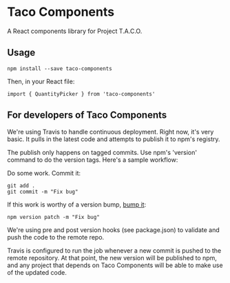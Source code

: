 # Taco Components
A React components library for Project T.A.C.O.

## Usage
```
npm install --save taco-components
```

Then, in your React file:
```
import { QuantityPicker } from 'taco-components'
```

## For developers of Taco Components
We're using Travis to handle continuous deployment. Right now, it's very basic. It pulls in the latest code and attempts to publish it to npm's registry.

The publish only happens on tagged commits. Use npm's 'version' command to do the version tags. Here's a sample workflow:

Do some work. Commit it:
```
git add .
git commit -m "Fix bug"
```

If this work is worthy of a version bump, [bump it](https://docs.npmjs.com/cli/version):
```
npm version patch -m "Fix bug"
```

We're using pre and post version hooks (see package.json) to validate and push the code to the remote repo.

Travis is configured to run the job whenever a new commit is pushed to the remote repository. At that point, the new version will be published to npm, and any project that depends on Taco Components will be able to make use of the updated code.
